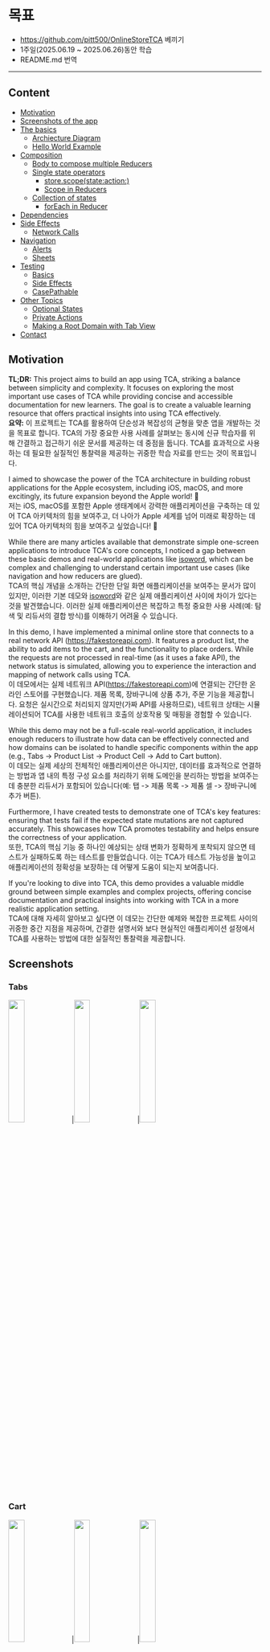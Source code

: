 # 목표

- https://github.com/pitt500/OnlineStoreTCA 베끼기
- 1주일(2025.06.19 ~ 2025.06.26)동안 학습
- README.md 번역

---

## Content

* [Motivation](#motivation)
* [Screenshots of the app](#screenshots)
* [The basics](#the-basics)
    * [Archiecture Diagram](#archiecture-diagram)
    * [Hello World Example](#hello-world-example)
* [Composition](#composition)
    * [Body to compose multiple Reducers](#body-to-compose-multiple-reducers)
    * [Single state operators](#single-state-operators)
      * [store.scope(state:action:)](#storescopestateaction)
      * [Scope in Reducers](#scope-in-reducers)
    * [Collection of states](#collection-of-states)
      * [forEach in Reducer](#foreach-in-reducer)
* [Dependencies](#dependencies)
* [Side Effects](#side-effects)
    * [Network Calls](#network-calls)
* [Navigation](#navigation)
    * [Alerts](#alerts)
    * [Sheets](#sheets)
* [Testing](#testing)
    * [Basics](#testing-basics)
    * [Side Effects](#testing-side-effects)
    * [CasePathable](#testing-CasePathable)
* [Other Topics](#other-topics)
    * [Optional States](#optional-states)
    * [Private Actions](#private-actions)
    * [Making a Root Domain with Tab View](#making-a-root-domain-with-tab-view)
* [Contact](#contact)

## Motivation

**TL;DR:** This project aims to build an app using TCA, striking a balance between simplicity and complexity. It focuses on exploring the most important use cases of TCA while providing concise and accessible documentation for new learners. The goal is to create a valuable learning resource that offers practical insights into using TCA effectively.  
**요약:** 이 프로젝트는 TCA를 활용하여 단순성과 복잡성의 균형을 맞춘 앱을 개발하는 것을 목표로 합니다. TCA의 가장 중요한 사용 사례를 살펴보는 동시에 신규 학습자를 위해 간결하고 접근하기 쉬운 문서를 제공하는 데 중점을 둡니다. TCA를 효과적으로 사용하는 데 필요한 실질적인 통찰력을 제공하는 귀중한 학습 자료를 만드는 것이 목표입니다. 
 
I aimed to showcase the power of the TCA architecture in building robust applications for the Apple ecosystem, including iOS, macOS, and more excitingly, its future expansion beyond the Apple world! 🚀  
저는 iOS, macOS를 포함한 Apple 생태계에서 강력한 애플리케이션을 구축하는 데 있어 TCA 아키텍처의 힘을 보여주고, 더 나아가 Apple 세계를 넘어 미래로 확장하는 데 있어 TCA 아키텍처의 힘을 보여주고 싶었습니다! 🚀 
 
While there are many articles available that demonstrate simple one-screen applications to introduce TCA's core concepts, I noticed a gap between these basic demos and real-world applications like [isoword](https://github.com/pointfreeco/isowords), which can be complex and challenging to understand certain important use cases (like navigation and how reducers are glued).  
TCA의 핵심 개념을 소개하는 간단한 단일 화면 애플리케이션을 보여주는 문서가 많이 있지만, 이러한 기본 데모와 [isoword](https://github.com/pointfreeco/isowords)와 같은 실제 애플리케이션 사이에 차이가 있다는 것을 발견했습니다. 이러한 실제 애플리케이션은 복잡하고 특정 중요한 사용 사례(예: 탐색 및 리듀서의 결합 방식)를 이해하기 어려울 수 있습니다.  
 
In this demo, I have implemented a minimal online store that connects to a real network API (https://fakestoreapi.com). It features a product list, the ability to add items to the cart, and the functionality to place orders. While the requests are not processed in real-time (as it uses a fake API), the network status is simulated, allowing you to experience the interaction and mapping of network calls using TCA.  
이 데모에서는 실제 네트워크 API(https://fakestoreapi.com)에 연결되는 간단한 온라인 스토어를 구현했습니다. 제품 목록, 장바구니에 상품 추가, 주문 기능을 제공합니다. 요청은 실시간으로 처리되지 않지만(가짜 API를 사용하므로), 네트워크 상태는 시뮬레이션되어 TCA를 사용한 네트워크 호출의 상호작용 및 매핑을 경험할 수 있습니다.  
 
While this demo may not be a full-scale real-world application, it includes enough reducers to illustrate how data can be effectively connected and how domains can be isolated to handle specific components within the app (e.g., Tabs -> Product List -> Product Cell -> Add to Cart button).  
이 데모는 실제 세상의 전체적인 애플리케이션은 아니지만, 데이터를 효과적으로 연결하는 방법과 앱 내의 특정 구성 요소를 처리하기 위해 도메인을 분리하는 방법을 보여주는 데 충분한 리듀서가 포함되어 있습니다(예: 탭 -> 제품 목록 -> 제품 셀 -> 장바구니에 추가 버튼).  
 
Furthermore, I have created tests to demonstrate one of TCA's key features: ensuring that tests fail if the expected state mutations are not captured accurately. This showcases how TCA promotes testability and helps ensure the correctness of your application.  
또한, TCA의 핵심 기능 중 하나인 예상되는 상태 변화가 정확하게 포착되지 않으면 테스트가 실패하도록 하는 테스트를 만들었습니다. 이는 TCA가 테스트 가능성을 높이고 애플리케이션의 정확성을 보장하는 데 어떻게 도움이 되는지 보여줍니다.  
 
If you're looking to dive into TCA, this demo provides a valuable middle ground between simple examples and complex projects, offering concise documentation and practical insights into working with TCA in a more realistic application setting.  
TCA에 대해 자세히 알아보고 싶다면 이 데모는 간단한 예제와 복잡한 프로젝트 사이의 귀중한 중간 지점을 제공하며, 간결한 설명서와 보다 현실적인 애플리케이션 설정에서 TCA를 사용하는 방법에 대한 실질적인 통찰력을 제공합니다.  
 
## Screenshots

### Tabs
<img src="./Images/demo1.png"  width="25%" height="25%">|<img src="./Images/demo2.png"  width="25%" height="25%">|<img src="./Images/demo6.png"  width="25%" height="25%">

### Cart
<img src="./Images/demo3.png"  width="25%" height="25%">|<img src="./Images/demo4.png"  width="25%" height="25%">|<img src="./Images/demo5.png"  width="25%" height="25%">

## The basics
### Archiecture Diagram
<img src="./Images/TCA_Architecture2.png">

### Hello World Example
Consider the following implementation of a simple app using TCA, where you will have two buttons: one to increment a counter displayed on the screen and the other to decrement it.  
TCA를 사용하여 간단한 앱을 구현해 보겠습니다. 여기에는 두 개의 버튼이 있습니다. 하나는 화면에 표시된 카운터를 증가시키는 버튼이고, 다른 하나는 감소시키는 버튼입니다.  
 
Here's an example of how this app would be coded with TCA:  
다음은 TCA를 사용하여 이 앱을 코딩하는 방법의 예입니다.  
 
1. A struct that will represent the domain of the feature. This struct must conform `ReducerProtocol` protocol and providing `State` struct, `Action` enum and `reduce` method.
<br>기능의 도메인을 나타내는 구조체입니다. 이 구조체는 `ReducerProtocol` 프로토콜을 준수해야 하며 `State` 구조체, `Action` 열거형, 그리고 `reduce` 메서드를 제공해야 합니다. 
 
```swift
struct CounterDomain: ReducerProtocol {
    struct State {
        // 기능의 상태 (State of the feature)
    }

    enum Action {
        // 앱에서 할 수 있는 작업 (actions that use can do in the app)
    }
    
    func reduce(into state: inout State, action: Action) -> EffectTask<Action> {
        // Method that will mutate the state given an action.
        // 동작(action)이 주어졌을 때 상태(state)를 변경하는 메서드입니다.
    }
}
```

2. The view that is presented in the screen will display the current state of the app.
<br>화면에 표시되는 뷰는 앱의 현재 상태(state)를 표시합니다.
<!-- [-] 0 [+] -->
<img src="./Images/viewDemo1.png" width="30%" height="30%">

```swift
struct State: Equatable {
    var counter = 0
}
```

3. When the user presses a button (let's say increase button), it will internally send an action to the store.
<br>사용자가 버튼(예를 들어 증가 버튼)을 누르면 내부적으로 스토어에 작업(action)이 전송됩니다.
<img src="./Images/actionDemo1.png" width="30%" height="30%">

```swift
enum Action: Equatable {
    case increaseCounter
    case decreaseCounter
}
```
 
4. The action will be received by the reducer and proceed to mutate the state. Reducer MUST also return an effect, that represent logic from the "outside world" (network calls, notifications, database, etc). If no effect is needed, just return `EffectTask.none` .
<br>액션은 리듀서(현재 상태와 액션을 받아 새로운 상태를 반환하는 순수 함수)에 의해 수신되어 상태를 변경합니다. 리듀서는 "외부 세계"(네트워크 호출, 알림, 데이터베이스 등)의 로직을 나타내는 이펙트(effect)도 반환해야 합니다. 이펙트가 필요하지 않으면 `EffectTask.none`을 반환하면 됩니다.
 - 비순수 작업은 이펙트를 통해 따로 실행하게끔 분리
 - 예) 리듀서는 네트워크 요청 자체를 수행하지 않고, “이런 요청을 수행하라”는 명령(Task)을 반환
  - 리듀서는 여전히 순수함수로 유지 (상태만 변경하고, 이펙트를 기술만 함)
```swift
func reduce(into state: inout State, action: Action) -> EffectTask<Action> {
    switch action {
    case .increaseCounter:
        state.counter += 1 // 상태 변경
        return .none // 이펙트 반환 (아무것도 안함)
    case .decreaseCounter:
        state.counter -= 1
        return .none
    }
}
```

5. Once the mutation is done and the reducer returned the effect, the view will render the update in the screen.
<br>변형(mutation)이 완료되고 리듀서가 효과를 반환하면 뷰는 화면에 업데이트를 렌더링합니다. 
<!-- [-] 1 [+] -->
<img src="./Images/viewUpdateDemo1.png" width="30%" height="30%">

6. To observe state changes in TCA, we need an object called `viewStore`, that in this example is wrapped within WithViewStore view. We can send an action from the view to the store using `viewStore.send()` and an `Action` value.
<br>TCA에서 상태 변경을 관찰하려면 `viewStore`라는 객체가 필요합니다. 이 예제에서는 이 객체가 WithViewStore 뷰로 래핑됩니다. `viewStore.send()`와 `Action` 값을 사용하여 뷰에서 스토어로 액션을 전송할 수 있습니다. 

```swift
struct ContentView: View {
    let store: Store<State, Action> // 상태와 작업을 저장하는 스토어

    var body: some View {
        WithViewStore(self.store) { viewStore in
            HStack {
                Button {
                    viewStore.send(.decreaseCounter) // decreaseCounter 액션을 전송
                } label: {
                    Text("-")
                        .padding(10)
                        .background(.blue)
                        .foregroundColor(.white)
                        .cornerRadius(10)
                }
                .buttonStyle(.plain)

                Text(viewStore.counter.description) // counter 값을 표시?
                    .padding(5)

                Button {
                    viewStore.send(.increaseCounter) // increaseCounter 액션을 전송
                } label: {
                    Text("+")
                        .padding(10)
                        .background(.blue)
                        .foregroundColor(.white)
                        .cornerRadius(10)
                }
                .buttonStyle(.plain)
            }
        }
    }
}
```

7. View is initialized by a `Store` object.
<br>View는 `Store` 객체에 의해 초기화됩니다. 

```swift
ContentView(
    store: Store(
        initialState: CounterDomain.State(),
        reducer: CounterDomain()
    )
)
```

## Composition (구성, 조립)

Composition refers to the process of building complex software systems by combining smaller, reusable software components. Take a look to this image:  
구성(Composition)은 작고 재사용 가능한 소프트웨어 구성 요소를 결합하여 복잡한 소프트웨어 시스템을 구축하는 과정을 말합니다. 다음 이미지를 살펴보세요.  

<!-- 카운터와 Add to Cart 버튼, 상품 사진, 상품명 컴포넌트를 조합해서 앱을 구성하는 사진 -->
<img src="./Images/composition2.png" width="80%" height="80%">

We started with a simple button counter, then we add an extra state to display text, next we put the whole button in a Product cell, and finally, each product cell will be part of a Product list. That is composition!  
간단한 버튼 카운터로 시작해서 텍스트를 표시할 상태를 추가하고, 그다음 버튼 전체를 제품 셀에 배치하고, 마지막으로 각 제품 셀을 제품 목록의 일부로 만듭니다. 이것이 바로 구성입니다!  

### Body to compose multiple Reducers

In the previous example, we demonstrated the usage of `reduce(into:action:)` to create our reducer function and define how state will be modified for each action. However, it's important to note that this method is suitable only for leaf components, which refer to the smallest components in your application.  
이전 예제에서는 `reduce(into:action:)`를 사용하여 리듀서 함수를 생성하고 각 액션의 상태를 어떻게 수정할지 정의하는 방법을 살펴보았습니다. 하지만 이 메서드는 애플리케이션에서 가장 작은 구성 요소를 가리키는 리프 구성 요소에만 적합하다는 점에 유의해야 합니다.  

For larger components, we can leverage the `body` property provided by the `ReducerProtocol`. This property enables you to combine multiple reducers, facilitating the creation of more comprehensive components. By utilizing the `body` property, you can effectively compose and manage the state mutations of these larger components.  
더 큰 컴포넌트의 경우, `ReducerProtocol`에서 제공하는 `body` 속성을 활용할 수 있습니다. 이 속성을 사용하면 여러 리듀서를 결합하여 더욱 포괄적인 컴포넌트를 쉽게 만들 수 있습니다. `body` 속성을 활용하면 이러한 더 큰 컴포넌트의 상태 변경을 효과적으로 구성하고 관리할 수 있습니다.  

```swift
var body: some ReducerProtocol<State, Action> {
    ChildReducer1()
    Reduce { state, action in
        switch action {
        case .increaseCounter:
            state.counter += 1
            return .none
        case .decreaseCounter:
            state.counter -= 1
            return .none
        }
    }
    ChildReducer2()
}
```

`Reduce` 클로저는 항상 부모 도메인의 로직을 캡슐화합니다. 추가 구성 요소를 결합하는 방법을 알아보려면 아래 내용을 계속 읽어보세요.  

> Compared to the previous version of TCA without `ReducerProtocol`, the order of child reducers will not affect the result. Parent Reducer (`Reduce`) will be always executed at the end.<br>`ReducerProtocol`이 없는 이전 버전의 TCA와 비교했을 때, 자식 리듀서의 순서는 결과에 영향을 미치지 않습니다. 부모 리듀서(`Reduce`)는 항상 마지막에 실행됩니다.  

### Single state operators

For single states (all except collections/lists), TCA provides operators to glue the components and make bigger ones.  
단일 상태(컬렉션/목록 제외)의 경우 TCA는 구성 요소를 연결하고 더 큰 구성 요소를 만드는 연산자를 제공합니다.  

#### store.scope(state:action:) 

`store.scope` is an operator used in views to get the child domain's (`AddToCartDomain`) state and action from parent domain (`ProductDomain`) to initialize subviews.  
`store.scope`는 자식 도메인(`AddToCartDomain`)의 상태와 부모 도메인(`ProductDomain`)의 작업을 가져와서 하위 뷰를 초기화하는 데 사용되는 연산자입니다.  

For example, the `ProductDomain` below contains two properties as part of its state: `product` and `addToCartState`.  
예를 들어, 아래의 `ProductDomain`에는 상태의 일부로 `product`와 `addToCartState`라는 두 가지 속성이 포함되어 있습니다.  

```swift
struct ProductDomain: ReducerProtocol {
    struct State: Equatable, Identifiable {
        let product: Product
        // 서브도메인 AddToCartDomain의 상태를 초기화
        // 서브도메인의 상태도 포함
        var addToCartState = AddToCartDomain.State() 
    }
    // ...
```

 - 장바구니에 담기 기능의 상태, 액션, 리듀서는 `AddToCartDomain` 안에 완전히 캡슐화
 - `ProductDomain`은 `AddToCartDomain`을 자식처럼 포함시켜서 연결만 해주면 됨
 - 관심사의 분리(ProductDomain은 제품 화면만, AddCart... 는 장바구니 액션만 관리), 재사용성 증가, 유지보수성 향상 

Furthermore, we utilize an action with an associated value that encapsulates all actions from the child domain, providing a comprehensive and cohesive approach.  
더욱이 우리는 자식 도메인의 모든 동작을 캡슐화하는 연관된 값(associated value)이 있는 동작(action)을 활용하여 포괄적이고 응집력 있는(comprehensive and cohesive) 접근 방식을 제공합니다.  

```swift
struct ProductDomain: ReducerProtocol {
    // State ...

    enum Action {
        case addToCart(AddToCartDomain.Action)
    }
    // ...
```


Let's consider the scenario where we need to configure the `ProductCell` view below.  
아래에서 `ProductCell` 뷰를 구성해야 하는 시나리오를 고려해 보겠습니다.  

The `ProductCell` is designed to handle the `ProductDomain`, while we need to provide some information to initialize the `AddToCartButton`. 
 `ProductCell`은 `ProductDomain`을 처리하도록 설계되었지만, `AddToCartButton`을 초기화하기 위한 정보를 제공해야 합니다.  
 
However, the `AddToCartButton` is only aware of its own domain, `AddToCartDomain`, and not the `ProductDomain`.  
그러나 `AddToCartButton`은 자체 도메인인 `AddToCartDomain`만 인식하고 `ProductDomain`은 인식하지 못합니다.  

To address this, we can use the `scope` method from `store` to get the child's state and action from parent domain.  
이 문제를 해결하기 위해 `store`의 `scope` 메서드를 사용하여 부모 도메인에서 자식 도메인의 상태와 동작을 가져올 수 있습니다. 
 
This enables us to narrow down the scope of the button to focus solely on its own functionality.  
이렇게 하면 버튼의 범위를 좁혀 버튼 자체 기능에만 집중할 수 있습니다.  

```swift
struct ProductCell: View {
    let store: Store<ProductDomain.State, ProductDomain.Action>
    
    var body: some View {
        WithViewStore(self.store) { viewStore in
            // More views here ...
            AddToCartButton(
                store: self.store.scope( // store의 scope 메서드: 부모 도메인(Product...)에서 자식 도메인(AddToCart...)의 상태와 동작을 가져올 수 있음
                    state: \.addToCartState,
                    action: ProductDomain.Action.addToCart
                )
            )
        }
    }
```

By employing this approach, the `AddToCartDomain` will solely possess knowledge of its own state and remain unaware of any product-related information.  
이 접근 방식을 사용하면 `AddToCartDomain`은 자체 상태에 대한 지식(장바구니 추가 관련)만 가지게 되고 제품 관련 정보(Product 관련)는 전혀 알 수 없게 됩니다.  


#### Scope in Reducers

`Scope` is utilized within the `body` to seamlessly transform the child reducer (`AddToCart`) into a compatible form that aligns with the parent reducer (`Product`). This allows for smooth integration and interaction between the two.  
`body` 내에서 `Scope`를 활용하여 자식 리듀서(`AddToCart`)를 부모 리듀서(`Product`)와 일치하는 호환 가능한 형태로 원활하게 변환합니다. 이를 통해 두 리듀서 간의 원활한 통합과 상호작용이 가능합니다.  

```swift
var body: some ReducerProtocol<State, Action> {
    // /ProductDo... : case path 문법: enum 열거형에서 특정 Value를 꺼내거나 넣을 수 있는 경로
    // enum Action { case addToCart(AddToCartDomain.Action) } 에서 안의 값 AddToCartDomain.Action을 꺼내기 위함
    Scope(state: \.addToCartState, action: /ProductDomain.Action.addToCart) {
        AddToCartDomain()
    }
    Reduce { state, action in
        // Parent Reducer logic ...
    }
}
```

This transformation becomes highly valuable when combining multiple reducers to construct a more complex component.  
이러한 변환은 여러 개의 리듀서를 결합하여 더 복잡한 구성요소를 구성할 때 매우 귀중해집니다.  

> 이전 버전에서는 `pullback` 및 `combine` 연산자를 사용하여 동일한 연산을 수행했습니다. 이 [동영상](https://youtu.be/Zf2pFEa3uew)을 시청할 수 있습니다.

### Collection of states

Are you looking to manage a collection of states? TCA offers excellent support for that as well!  
여러 상태를 관리하고 싶으신가요? TCA가 훌륭한 지원을 제공해 드립니다!  

In this particular example, instead of using a regular array, TCA requires a list of (`Product`) states, which can be achieved by utilizing `IdentifiedArray`:  
이 특정 예에서 TCA는 일반 배열을 사용하는 대신 `IdentifiedArray`를 활용하여 달성할 수 있는 (`Product`) 상태 목록을 요구합니다.  
```swift
struct ProductListDomain: ReducerProtocol {
    struct State: Equatable {
        var productList: IdentifiedArrayOf<ProductDomain.State> = []
        // ...    
    }
    // ...
}
```

#### forEach in Reducer

The `forEach` operator functions similarly to the [`Scope`](#scope-in-reducers) operator, with the distinction that it operates on a collection of states. It effectively transforms the child reducers into compatible forms that align with the parent reducer.  
`forEach` 연산자는 [`Scope`](#scope-in-reducers) 연산자와 유사하게 동작하지만, 상태 컬렉션에 대해 동작한다는 차이점이 있습니다. 이 연산자는 자식 리듀서를 부모 리듀서와 호환되는 형태로 효과적으로 변환합니다.  

```swift
struct ProductListDomain: ReducerProtocol {
    // State and Actions ...
    
    var body: some ReducerProtocol<State, Action> {
        Reduce { state, action in
            // Parent Reducer...
        }
        .forEach(
            \.productList, 
            action: /ProductListDomain.Action.product(id:action:)
        ) {
            ProductDomain()
        }
    }
}
```

Subsequently, in the user interface, we employ `ForEachStore` and `store.scope` to iterate through all the (`Product`) states and actions. This enables us to send actions to the corresponding cell and modify its state accordingly.  
이후 사용자 인터페이스에서 `ForEachStore`와 `store.scope`를 사용하여 모든 (`Product`) 상태와 동작을 반복합니다. 이를 통해 해당 셀에 동작을 전송하고 그에 따라 상태를 수정할 수 있습니다.  

```swift
List {
    ForEachStore(
        self.store.scope(
            state: \.productListState,
            action: ProductListDomain.Action
                .product(id: action:)
        )
    ) {
        ProductCell(store: $0)
    }
}
```

> 레거시 `forEach` 연산자가 있습니다. 자세히 알아보려면 이 [비디오](https://youtu.be/sid-zfggYhQ)를 확인하세요.

## Dependencies

In previous iterations of TCA, `Environment` played a crucial role in consolidating all the dependencies utilized by a domain.  
이전 버전의 TCA에서는 `환경`이 도메인에서 사용되는 모든 종속성을 통합하는 데 중요한 역할을 했습니다.  

With the introduction of the [`ReducerProtocol`](https://www.pointfree.co/blog/posts/81-announcing-the-reducer-protocol), we have eliminated the concept of `Environment`. As a result, dependencies now reside directly within the domain.  
[`ReducerProtocol`](https://www.pointfree.co/blog/posts/81-announcing-the-reducer-protocol)의 도입으로 `환경`이라는 개념이 사라졌습니다. 그 결과, 종속성(도메인 로직(예: 리듀서)이 외부 세계와 상호작용하기 위해 의존하는 기능이나 객체)은 이제 도메인 내에 직접 존재합니다.  

도메인 로직은 이 종속성들을 함수로 주입받아 사용함으로써:
 - 외부 시스템에 의존은 하되,
 - 직접 호출하지 않고,
 - 테스트 가능하고 유연하게 작성할 수 있게 됩니다.

```swift
struct ProductListDomain: ReducerProtocol {
    // State ...

    // Actions...

    var fetchProducts: () async throws -> [Product] // 네트워크에서 제품 목록 가져오기 -> 도메인이 스스로 못함
    var sendOrder: ([CartItem]) async throws -> String // 장바구니 항목을 서버로 전송
    var uuid: () -> UUID // UUID 생성 -> 테스트 시 고정값으로 대체 가능

    // Reducer ...
}
```

Nevertheless, we have the option to leverage the [Dependencies Framework](https://github.com/pointfreeco/swift-dependencies) to achieve a more enhanced approach in managing our dependencies:  
그럼에도 불구하고, 우리는 종속성을 관리하는 데 있어 보다 향상된 접근 방식을 얻기 위해 [종속성 프레임워크](https://github.com/pointfreeco/swift-dependencies)를 활용할 수 있는 옵션이 있습니다.  

```swift
struct ProductListDomain: ReducerProtocol {
    // State ...

    // Actions...

    @Dependency(\.apiClient.fetchProducts) var fetchProducts
    @Dependency(\.apiClient.sendOrder) var sendOrder
    @Dependency(\.uuid) var uuid

    // Reducer ...
}
```

> TCA에서 Environment 객체가 작동하는 방식에 대해 자세히 알아보려면 이 [비디오](https://youtu.be/sid-zfggYhQ?list=PLHWvYoDHvsOVo4tklgLW1g7gy4Kmk4kjw&t=103)를 시청하세요.

## Side Effects

A side effect refers to an observable change that arises when executing a function or method. This encompasses actions such as modifying state outside the function, performing I/O operations to a file or making network requests. TCA facilitates the encapsulation of such side effects through the use of `EffectTask` objects.  
부작용은 함수나 메서드를 실행할 때 발생하는 관찰 가능한 변화를 의미합니다. 여기에는 함수 외부에서 상태를 수정하거나, 파일에 I/O 작업을 수행하거나, 네트워크 요청을 하는 등의 동작이 포함됩니다. TCA는 `EffectTask` 객체를 사용하여 이러한 부작용을 캡슐화합니다.  

<img src="./Images/sideEffects1.png" width="80%" height="80%">

> If you want to learn more about side effects, check out this [video](https://youtu.be/t3HHam3GYkU)

### Network calls

Network calls are a fundamental aspect of mobile development, and TCA offers robust tools to handle them efficiently. As network calls are considered external interactions or [side effects](#side-effects), TCA utilizes the `EffectTask` object to encapsulate these calls. Specifically, network calls are encapsulated within the `EffectTask.task` construct, allowing for streamlined management of asynchronous operations within the TCA framework.
네트워크 호출은 모바일 개발의 기본적인 측면이며, TCA는 이를 효율적으로 처리할 수 있는 강력한 도구를 제공합니다. 네트워크 호출은 외부 상호작용 또는 [부작용](#side-effects)으로 간주되므로 TCA는 `EffectTask` 객체를 사용하여 이러한 호출을 캡슐화합니다. 특히, 네트워크 호출은 `EffectTask.task` 구조 내에 캡슐화되어 TCA 프레임워크 내에서 비동기 작업을 효율적으로 관리할 수 있습니다.  

However, it's important to note that the task operator alone is responsible for making the web API call. To obtain the actual response, an additional action needs to be implemented, which will capture and store the result within a `TaskResult` object.
하지만 웹 API 호출은 작업 연산자(task operator)만 담당한다는 점에 유의해야 합니다. 실제 응답을 얻으려면 결과를 캡처하여 `TaskResult` 객체에 저장하는 추가 액션을 구현해야 합니다.  

```
enum TaskResult<Success> {
  case success(Success)
  case failure(Error)
}
```

```swift
struct ProductListDomain: ReducerProtocol {
    // State and more ...
    
    enum Action: Equatable {
        case fetchProducts
        case fetchProductsResponse(TaskResult<[Product]>)
    }
   
    var fetchProducts: () async throws -> [Product]
    var uuid: () -> UUID
    
    var body: some ReducerProtocol<State, Action> {
        // Other child reducers...
        Reduce { state, action in
            switch action {
            case .fetchProducts:
                return .task {
                    // Just making the call 
                    await .fetchProductsResponse(
                        TaskResult { try await fetchProducts() }
                    )
                }
            case .fetchProductsResponse(.success(let products)):
                // Getting the success response
                // IdentifiedArray:  Identifiable 프로토콜을 따르는 요소를 효율적으로 다룰 수 있게 해줍니다. (ID 접근 가능, 순서 보존, 중복 없음)
                // 비동기로 받아온 상품 목록을, 각각 식별 가능한 상태 객체로 변환하고 리스트에 반영하는 부분입니다.
                state.productListState = IdentifiedArrayOf(
                    uniqueElements: products.map {
                        ProductDomain.State(
                            id: uuid(),
                            product: $0
                        )
                    }
                )
                return .none
            case .fetchProductsResponse(.failure(let error)):
                // Getting an error from the web API
                print("Error getting products, try again later.", error)
                return .none
            }
        }
    }
}
```

> To learn more about network requests in TCA, I recommend watching this insightful [video](https://youtu.be/sid-zfggYhQ?list=PLHWvYoDHvsOVo4tklgLW1g7gy4Kmk4kjw&t=144) that explains asynchronous requests. Additionally, you can refer to this informative [video](https://youtu.be/j2qymM6i9n4) that demonstrates the configuration of a real web API call, providing practical insights into the process.

## Navigation

 Navigation is a huge and complex topic. Navigation are alerts, confirmation dialogs, sheets, popovers and links. Also, you can add a custom navigations if you want. In this project you will see alerts and sheets.  
탐색은 방대하고 복잡한 주제입니다. 탐색에는 알림(alerts), 확인 대화상자, 시트, 팝오버, 링크가 포함됩니다. 원하는 경우 사용자 지정 탐색을 추가할 수도 있습니다. 이 프로젝트에서는 알림과 시트를 살펴보겠습니다.  

### Alerts

TCA 라이브러리는 `AlertView`를 지원하여 TCA 아키텍처를 벗어나지 않고도 사용자 지정 상태 추가 및 일관된 UI 구축 방식을 지원합니다. TCA를 사용하여 나만의 알림을 만들려면 다음 단계를 따르세요.  

1. Create the alert actions inside of the Action enum of the reducer. The recommended way is create a nested enum inside the action.
<br>리듀서의 Action 열거형 내부에 알림 액션을 생성합니다. 권장하는 방법은 액션 내부에 중첩된 열거형을 생성하는 것입니다.  

```swift
enum Action: Equatable {
    enum Alert {
        case alertAction1
        case alertAction2
        ....
    }
}
```

2. Next, create a case alert and use `PresentationAction`.
<br>다음으로, case alert을 만들고 `PresentationAction`을 사용합니다.

```swift
enum Action: Equatable {
    case alert(PresentationAction<Alert>)
    case alertButtonTapped

    enum Alert {
        case alertAction1
        case alertAction2
        ....
    }
}
```

`PresentationAction` is a generic that represents the presented actions and an special action named dismiss. This is very useful case because with the dismiss action, the reducer can manage if a side effect is running and remove to the system. More information about effect cancelling in navigations [here](https://www.pointfree.co/collections/composable-architecture/navigation/ep225-composable-navigation-behavior).
<br>`PresentationAction`은 제시된 액션과 'dismiss'라는 특수 액션을 나타내는 제네릭 액션입니다. 이 액션은 리듀서가 이 액션을 통해 사이드 이펙트 실행 여부를 관리하고 시스템에서 제거할 수 있기 때문에 매우 유용합니다.

```swift
public enum PresentationAction<Action> {
  /// An action sent to `nil` out the associated presentation state.
  case dismiss

  /// An action sent to the associated, non-`nil` presentation state.
  /// indirect는 Swift의 열거형(enum)에서 자기 자신을 재귀적으로 참조할 수 있게 해주는 키워드입니다. (힙 메모리에 할당)
  indirect case presented(Action)
}
```

3. Create an alert state inside of the reducer.
<br>리듀서 내부에 알림 상태를 생성합니다.

```swift
@Presents var alert: AlertState<Action.Alert>?
```

`@Presents` is a property wrapper that you need to use when creates a navigation state in the reducer. The reason to use `@Presents` is when composing a lots of features together, the root state could overflow the stack. More information [here](https://www.pointfree.co/collections/composable-architecture/navigation/ep230-composable-navigation-stack-vs-heap).  
`@Presents`는 리듀서에서 탐색 상태를 생성할 때 사용해야 하는 속성 래퍼입니다. `@Presents`를 사용하는 이유는 여러 기능을 함께 구성할 때 루트 상태가 스택을 오버플로할 수 있기 때문입니다. 

4. Extent `AlertState` and create as many alerts as you want. You can create a property wrapper or a function if you need some dynamic information.
<br>`AlertState`의 범위를 지정하고 원하는 만큼 알림을 생성하세요. 동적 정보가 필요한 경우 속성 래퍼나 함수를 생성할 수 있습니다.

```swift
extension AlertState where Action == CartListDomain.Action.Alert {
    static var successAlert: AlertState {
        AlertState {
            TextState("Thank you!")
        } actions: {
            ButtonState(action: .dismissSuccessAlert, label: { TextState("Done") })
            ButtonState(role: .cancel, action: .didCancelConfirmation, label: { TextState("Cancel") })
        } message: {
            TextState("Your order is in process.")
        }
    }

    static func confirmationAlert(totalPriceString: String) -> AlertState {
        AlertState {
            TextState("Confirm your purchase")
        } actions: {
            ButtonState(action: .didConfirmPurchase, label: { TextState("Pay \(totalPriceString)") })
            ButtonState(role: .cancel, action: .didCancelConfirmation, label: { TextState("Cancel") })
        } message: {
            TextState("Do you want to proceed with your purchase of \(totalPriceString)?")
        }
    }
}
```

5. Inside of the body of the reducer you can set the alert. As the state is an optional value, you need to implement `ifLet` in the reducer. This is a particular modifier that not need a reducer like a tipical `ifLet` reducer.
<br>리듀서 본문 내에서 알림을 설정할 수 있습니다. state는 선택 사항이므로 리듀서에 `ifLet`을 구현해야 합니다. 이는 일반적인 `ifLet` 리듀서처럼 리듀서가 필요하지 않은 특수한 수정자입니다.
<br><br>
Another question is when you use a reducer for navigation, you will use the binding operator `$` in the state. This is because navigation modifiers in SwiftUI use a binding for presenting, usually the `isPresented` boolean. In this case, in order to manage when the alert is presented or no, you use a binding state in the reducer. Now, the reducer is fully synchronized with the view.
<br>또 다른 질문은 탐색에 리듀서를 사용할 때 상태에 바인딩 연산자 `$`를 사용하게 된다는 것입니다. SwiftUI의 탐색 수정자는 일반적으로 `isPresented` 부울 값을 사용하여 표시를 위한 바인딩을 사용하기 때문입니다. 이 경우, 알림 표시 여부를 관리하기 위해 리듀서에서 바인딩 상태를 사용합니다. 이제 리듀서는 뷰와 완전히 동기화됩니다.

```swift
var body: some ReducerOf<Self> {
        Reduce { state, action in
            switch action {
                case .alert:
                    return .none
                case .alertButtonTapped:
                    state.alert = .successAlert
                    return .none
            }
        }
        .ifLet(
            \.$alert, 
            action: \.alert
        )
}
```

<details>
<summary>See Alerts in previous versions of TCA</summary>

The TCA library also offers support for `AlertView`, enabling the addition of custom state and a consistent UI building approach without deviating from the TCA architecture. To create your own alert using TCA, follow these steps:  
TCA 라이브러리는 `AlertView`도 지원하여 TCA 아키텍처를 벗어나지 않고도 사용자 지정 상태 추가 및 일관된 UI 구축 방식을 구현할 수 있습니다. TCA를 사용하여 나만의 알림을 만들려면 다음 단계를 따르세요.  

1. Create an `AlertState` with actions of your own domain.
2. Create the actions that will trigger events for the alert:
    - Initialize AlertState (`didPressPayButton`)
    - Dismiss the alert (`didCancelConfirmation`)
    - Execute the alert's handler (`didConfirmPurchase`)

```swift
struct CartListDomain: ReducerProtocol {
    struct State: Equatable {
        var confirmationAlert: AlertState<CartListDomain.Action>?
        
        // More properties ...
    }
    
    enum Action: Equatable {
        case didPressPayButton
        case didCancelConfirmation
        case didConfirmPurchase
        
        // More actions ...
    }
    
    var body: some ReducerProtocol<State, Action> {
        Reduce { state, action in
            switch action {
            case .didCancelConfirmation:
                state.confirmationAlert = nil
                return .none
            case .didConfirmPurchase:
                // Sent order and Pay ...
            case .didPressPayButton:
                state.confirmationAlert = AlertState(
                    title: TextState("Confirm your purchase"),
                    message: TextState("Do you want to proceed with your purchase of \(state.totalPriceString)?"),
                    buttons: [
                        .default(
                            TextState("Pay \(state.totalPriceString)"),
                            action: .send(.didConfirmPurchase)),
                        .cancel(TextState("Cancel"), action: .send(.didCancelConfirmation))
                    ]
                )
                return .none
            // More actions ...
            }
        }
        .forEach(\.cartItems, action: /Action.cartItem(id:action:)) {
            CartItemDomain()
        }
    }
}              
```
</details>

### Sheets

Other type of navigation are sheets. To create your own alert using TCA, follow these steps:  
다른 유형의 탐색으로는 시트가 있습니다. TCA를 사용하여 나만의 알림을 만들려면 다음 단계를 따르세요.  

1. As the alerts, create the state. You use `@Presents` to avoid accidentally overflow the stack.
<br>알림과 함께 상태를 생성합니다. `@Presents`를 사용하면 실수로 스택 오버플로를 방지할 수 있습니다.

```swift
@Presents var cartState: CartListDomain.State?
```

2. Next, create the action. Remember to use PresentationAction inside the case of the sheet.
<br>다음으로, 액션을 만듭니다. 시트의 `case` 안에서 PresentationAction을 사용하는 것을 잊지 마세요.

```swift
case cart(PresentationAction<CartListDomain.Action>)
```

3. Create the `ifLet` in the reducer. Here, you need to define the reducer of the destination.
<br>리듀서에 `ifLet`을 생성합니다. 여기서는 대상 리듀서를 정의해야 합니다.

```swift
.ifLet(\.$cartState, action: \.cart) {
    CartListDomain()
}
```

4. Finally, in the view, you can define the sheet operator like this.
<br>마지막으로 뷰에서 시트 연산자를 이렇게 정의할 수 있습니다.

```swift
.sheet(
  item: $store.scope(
    state: \.cartState,
    action: \.cart
  )
) { store in
  CartListView(store: store)
}
```

<details>
<summary>See Sheets in previous versions of TCA</summary>
### Opening Modal Views

If you require to open a view modally in SwiftUI, you will need to use `sheet` modifier and provide a binding parameter:
```swift
func sheet<Content>(
    isPresented: Binding<Bool>,
    onDismiss: (() -> Void)? = nil, @ViewBuilder content: @escaping () -> Content
) -> some View where Content : View
```

To utilize this modifier (or any modifier with binding parameters) in TCA, it is necessary to employ the `binding` operator from `viewStore` and supply two parameters:

1. The state property that will undergo mutation.
2. The action that will trigger the mutation.

```swift
// Domain:
struct Domain: ReducerProtocol {
    struct State {
        var shouldOpenModal = false
    }
    enum Action {
        case setCartView(isPresented: Bool)
    }

    var body: some ReducerProtocol<State, Action> {
        Reduce { state, action in
            switch action {
                case .setCartView(let isPresented):
                    state.shouldOpenModal = isPresented
            }
        }
    }
}

// UI:
Text("Parent View")
.sheet(
    isPresented: viewStore.binding(
        get: \.shouldOpenModal,
        send: Action.setModalView(isPresented:)
    )
) {
    Text("I'm a Modal View!")
}
```

> If you want to lean more about Binding with TCA and SwiftUI, take a look to this [video](https://youtu.be/Ilr8AsoggIY).
</details>
